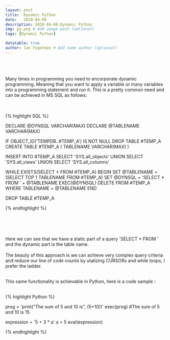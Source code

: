 ```yaml
---
layout: post
title:  Dynamic Python
date:   2020-04-08
description: 2020-04-08-Dynamic Python
img: py.png # Add image post (optional)
tags: [Dynamic Python]

datatable: true
author: Ian Fogelman # Add name author (optional)
---
```

<meta property="og:title" content="Dynamic Python">
<meta property="og:description" content="A blog by Ian Fogelman.">
<meta property="og:image" content="https://repository-images.githubusercontent.com/190807493/a3610e80-bed1-11e9-87ac-2a4f0aa3b2ee">
<meta property="og:url" content="https://repository-images.githubusercontent.com/190807493/a3610e80-bed1-11e9-87ac-2a4f0aa3b2ee">

<br>
<br>
<br>
Many times in programming you need to encorporate dynamic programming. Meaning that you want to apply a variable or many variables into a programming statement and run it. This is a pretty common need and can be achieved in MS SQL as follows: 
<br>
<br>
<br>

{% highlight SQL %}

DECLARE @DYNSQL VARCHAR(MAX)
DECLARE @TABLENAME VARCHAR(MAX)

IF OBJECT_ID('TEMPDB..#TEMP_A') IS NOT NULL DROP TABLE #TEMP_A
CREATE TABLE #TEMP_A
(
TABLENAME VARCHAR(MAX)
)


INSERT INTO #TEMP_A
SELECT 'SYS.all_objects'
UNION
SELECT 'SYS.all_views'
UNION
SELECT 'SYS.all_columns'



WHILE EXISTS(SELECT * FROM #TEMP_A)
BEGIN
	SET @TABLENAME = (SELECT TOP 1  TABLENAME  FROM #TEMP_A)
	SET @DYNSQL = 'SELECT * FROM ' +  @TABLENAME 
	EXEC(@DYNSQL)
	DELETE FROM #TEMP_A WHERE TABLENAME = @TABLENAME
END

DROP TABLE #TEMP_A

{% endhighlight %}

<br>
<br>
<br>

Here we can see that we have a static part of a query 'SELECT * FROM ' and the dynamic part is the table name.
<br>
<br>
The beauty of this approach is we can achieve very complex query criteria and reduce our line of code counts by utalizing CURSORs and while loops, I prefer the ladder.
<br>
<br>

This same functionality is achievable in Python, here is a code sample :
<br>
<br>

{% highlight Python %}

prog = 'print("The sum of 5 and 10 is", (5+10))'
exec(prog)
#The sum of 5 and 10 is 15

expression = '5 + 3 * a'
a = 5
eval(expression)

{% endhighlight %}

<br>
<br>
